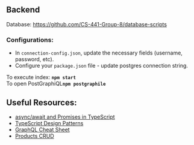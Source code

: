 ## Backend

Database: https://github.com/CS-441-Group-8/database-scripts


### Configurations:
- In ```connection-config.json```, update the necessary fields (username, password, etc).
- Configure your ```package.json``` file - update postgres connection string.


To execute index: <b>```npm start```</b>
<br>
To open PostGraphiQL<b>```npm postgraphile```</b>


## Useful Resources:
- [async/await and Promises in TypeScript](https://blog.logrocket.com/async-await-in-typescript/)
- [TypeScript Design Patterns](https://github.com/torokmark/design_patterns_in_typescript)
- [GraphQL Cheat Sheet](https://raw.githubusercontent.com/sogko/graphql-shorthand-notation-cheat-sheet/master/graphql-shorthand-notation-cheat-sheet.png)
- [Products CRUD](https://github.com/nealarch01/cs441-product-crud-backend)

